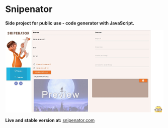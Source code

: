 # Snipenator
__Side project for public use - code generator with JavaScript.__

![Snipenator - Poster Image](https://raw.githubusercontent.com/Stilyan-Kangalov/Snipenator/master/assets/snip_poster.jpg "Current Screenshot")

__Live and stable version at:__ [snipenator.com](http://snipenator.com)
